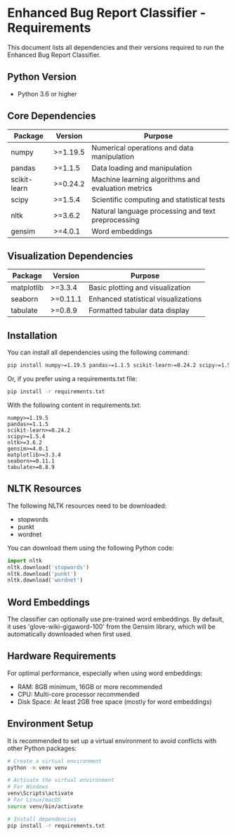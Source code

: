 # Enhanced Bug Report Classifier - Requirements

This document lists all dependencies and their versions required to run the Enhanced Bug Report Classifier.

## Python Version

- Python 3.6 or higher

## Core Dependencies

| Package | Version | Purpose |
|---------|---------|---------|
| numpy | >=1.19.5 | Numerical operations and data manipulation |
| pandas | >=1.1.5 | Data loading and manipulation |
| scikit-learn | >=0.24.2 | Machine learning algorithms and evaluation metrics |
| scipy | >=1.5.4 | Scientific computing and statistical tests |
| nltk | >=3.6.2 | Natural language processing and text preprocessing |
| gensim | >=4.0.1 | Word embeddings |

## Visualization Dependencies

| Package | Version | Purpose |
|---------|---------|---------|
| matplotlib | >=3.3.4 | Basic plotting and visualization |
| seaborn | >=0.11.1 | Enhanced statistical visualizations |
| tabulate | >=0.8.9 | Formatted tabular data display |

## Installation

You can install all dependencies using the following command:

```bash
pip install numpy>=1.19.5 pandas>=1.1.5 scikit-learn>=0.24.2 scipy>=1.5.4 nltk>=3.6.2 gensim>=4.0.1 matplotlib>=3.3.4 seaborn>=0.11.1 tabulate>=0.8.9
```

Or, if you prefer using a requirements.txt file:

```bash
pip install -r requirements.txt
```

With the following content in requirements.txt:

```
numpy>=1.19.5
pandas>=1.1.5
scikit-learn>=0.24.2
scipy>=1.5.4
nltk>=3.6.2
gensim>=4.0.1
matplotlib>=3.3.4
seaborn>=0.11.1
tabulate>=0.8.9
```

## NLTK Resources

The following NLTK resources need to be downloaded:

- stopwords
- punkt
- wordnet

You can download them using the following Python code:

```python
import nltk
nltk.download('stopwords')
nltk.download('punkt')
nltk.download('wordnet')
```

## Word Embeddings

The classifier can optionally use pre-trained word embeddings. By default, it uses 'glove-wiki-gigaword-100' from the Gensim library, which will be automatically downloaded when first used.

## Hardware Requirements

For optimal performance, especially when using word embeddings:

- RAM: 8GB minimum, 16GB or more recommended
- CPU: Multi-core processor recommended
- Disk Space: At least 2GB free space (mostly for word embeddings)

## Environment Setup

It is recommended to set up a virtual environment to avoid conflicts with other Python packages:

```bash
# Create a virtual environment
python -m venv venv

# Activate the virtual environment
# For Windows
venv\Scripts\activate
# For Linux/macOS
source venv/bin/activate

# Install dependencies
pip install -r requirements.txt
``` 